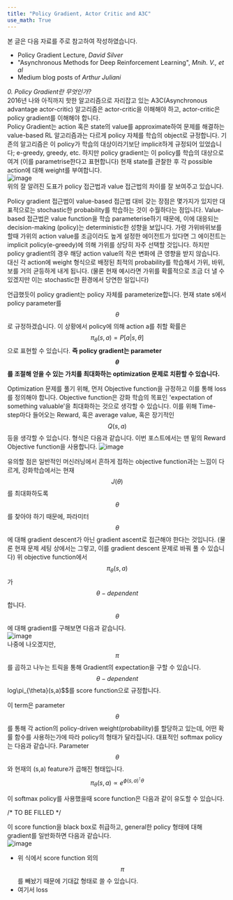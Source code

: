 ```yaml
---
title: "Policy Gradient, Actor Critic and A3C"
use_math: True
---
```


본 글은 다음 자료를 주로 참고하여 작성하였습니다.  
- Policy Gradient Lecture, *David Silver*
- "Asynchronous Methods for Deep Reinforcement Learning", *Mnih. V., et al*
- Medium blog posts of *Arthur Juliani*  

*0. Policy Gradient란 무엇인가?*  
2016년 나와 아직까지 핫한 알고리즘으로 자리잡고 있는 A3C(Asynchronous advantage actor-critic) 알고리즘은 actor-critic을 이해해야 하고, 
actor-critic은 policy gradient를 이해해야 합니다.  
Policy Gradient는 action 혹은 state의 value를 approximate하여 문제를 해결하는 value-based RL 알고리즘과는 다르게 policy 자체를 학습의 object로 규정합니다. 
기존의 알고리즘은 이 policy가 학습의 대상이라기보단 implicit하게 규정되어 있었습니다; e-greedy, greedy, etc. 하지만 policy gradient는 이 policy를
 학습의 대상으로 여겨 (이를 parametrise한다고 표현합니다) 현재 state를 관찰한 후 각 possible action에 대해 weight를 부여합니다.  
 ![image](https://user-images.githubusercontent.com/46081019/51182246-e1cd2580-1910-11e9-992c-5028cc951f86.png)  
위의 잘 알려진 도표가 policy 접근법과 value 접근법의 차이를 잘 보여주고 있습니다.  
   
Policy gradient 접근법이 value-based 접근법 대비 갖는 장점은 몇가지가 있지만 대표적으로는 stochastic한 probability를 학습하는 것이 수월하다는 점입니다. 
Value-based 접근법은 value function을 학습 parameterise하기 때문에, 이에 대응되는 decision-making (policy)는 deterministic한 성향을 보입니다. 
가령 가위바위보를 할때 가위의 action value를 조금이라도 높게 설정한 에이전트가 있다면 그 에이전트는 implicit policy(e-greedy)에 의해 가위를 상당히 자주 선택할 것입니다. 
하지만 policy gradient의 경우 해당 action value의 작은 변화에 큰 영향을 받지 않습니다. 대신 각 action에 weight 형식으로 배정된 최적의 probability를 학습해서 
가위, 바위, 보를 거의 균등하게 내게 됩니다. (물론 현재 예시라면 가위를 확률적으로 조금 더 낼 수 있겠지만 이는 stochastic한 환경에서 당연한 일입니다)   

언급했듯이 policy gradient는 policy 자체를 parameterize합니다. 현재 state s에서 policy parameter를 $$\theta$$로 규정하겠습니다. 
이 상황에서 policy에 의해 action a를 취할 확률은 $$\pi_{\theta}(s,a) = P[a|s,\theta]$$으로 표현할 수 있습니다. 
**즉 policy gradient는 parameter $$\theta$$를 조절해 얻을 수 있는 가치를 최대화하는 optimization 문제로 치환할 수 있습니다.**  

Optimization 문제를 풀기 위해, 먼저 Objective function을 규정하고 이를 통해 loss를 정의해야 합니다. 
Objective function은 강화 학습의 목표인 'expectation of something valuable'을 최대화하는 것으로 생각할 수 있습니다. 
이를 위해 Time-step마다 들어오는 Reward, 혹은 average value, 혹은 장기적인 $$Q(s,a)$$ 등을 생각할 수 있습니다. 형식은 다음과 같습니다. 
이번 포스트에서는 맨 밑의 Reward Objective function을 사용합니다.
![image](https://user-images.githubusercontent.com/46081019/51182956-2ce83800-1913-11e9-997d-0f720435359b.png)  

유의할 점은 일반적인 머신러닝에서 흔하게 접하는 objective function과는 느낌이 다르게, 강화학습에서는 현재 $$J(\theta)$$를 최대화하도록 $$\theta$$를 
찾아야 하기 때문에, 파라미터 $$\theta$$에 대해 gradient descent가 아닌 gradient ascent로 접근해야 한다는 것입니다. 
(물론 현재 문제 세팅 상에서는 그렇고, 이를 gradient descent 문제로 바꿔 풀 수 있습니다) 
위 objective function에서 $$\pi_{\theta}(s,a)$$가 $$\theta-dependent$$합니다. $$\theta$$에 대해 gradient를 구해보면 다음과 같습니다.  
![image](https://user-images.githubusercontent.com/46081019/51184149-c9600980-1916-11e9-8705-0ba9385881b0.png)   
나중에 나오겠지만, $$\pi$$를 곱하고 나누는 트릭을 통해 Gradient의 expectation을 구할 수 있습니다. $$\theta-dependent%%한 $$log\pi_{\theta}(s,a)$$를 score function으로 규정합니다. 
  
이 term은 parameter $$\theta$$를 통해 각 action의 policy-driven weight(probability)를 할당하고 있는데, 어떤 확률 함수를 사용하는가에 따라 policy의 형태가 달라집니다. 
대표적인 softmax policy는 다음과 같습니다. Parameter $$\theta$$와 현재의 (s,a) feature가 곱해진 형태입니다.
$$\pi_{\theta}(s,a) \propto e^{\phi(s,a)^{\intercal}\theta}$$   
  
이 softmax policy를 사용했을때 score function은 다음과 같이 유도할 수 있습니다.  
  
/* TO BE FILLED */  
  
이 score function을 black box로 취급하고, general한 policy 형태에 대해 gradient를 일반화하면 다음과 같습니다.  
![image](https://user-images.githubusercontent.com/46081019/51185128-a71bbb00-1919-11e9-84fb-99888610e3ee.png)  
- 위 식에서 score function 외의 $$\pi$$를 빼놨기 때문에 기대값 형태로 쓸 수 있습니다.
- 여기서 loss
